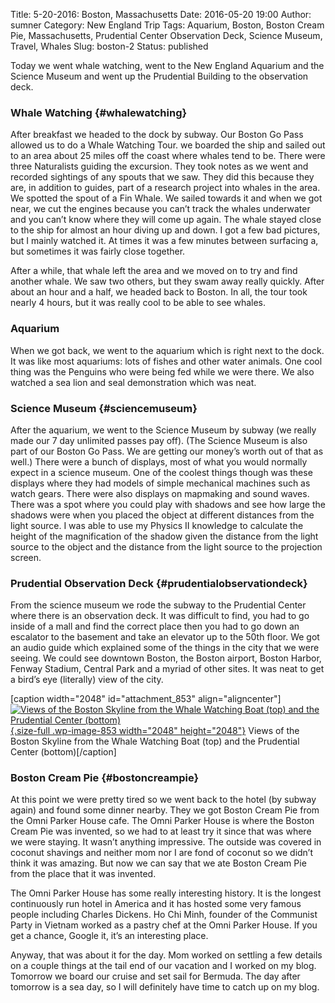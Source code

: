 Title: ﻿5-20-2016: Boston, Massachusetts
Date: 2016-05-20 19:00
Author: sumner
Category: New England Trip
Tags: Aquarium, Boston, Boston Cream Pie, Massachusetts, Prudential Center Observation Deck, Science Museum, Travel, Whales
Slug: boston-2
Status: published

Today we went whale watching, went to the New England Aquarium and the
Science Museum and went up the Prudential Building to the observation
deck.

### Whale Watching {#whalewatching}

After breakfast we headed to the dock by subway. Our Boston Go Pass
allowed us to do a Whale Watching Tour. we boarded the ship and sailed
out to an area about 25 miles off the coast where whales tend to be.
There were three Naturalists guiding the excursion. They took notes as
we went and recorded sightings of any spouts that we saw. They did this
because they are, in addition to guides, part of a research project into
whales in the area. We spotted the spout of a Fin Whale. We sailed
towards it and when we got near, we cut the engines because you can’t
track the whales underwater and you can’t know where they will come up
again. The whale stayed close to the ship for almost an hour diving up
and down. I got a few bad pictures, but I mainly watched it. At times it
was a few minutes between surfacing a, but sometimes it was fairly close
together.

After a while, that whale left the area and we moved on to try and find
another whale. We saw two others, but they swam away really quickly.
After about an hour and a half, we headed back to Boston. In all, the
tour took nearly 4 hours, but it was really cool to be able to see
whales.

### Aquarium

When we got back, we went to the aquarium which is right next to the
dock. It was like most aquariums: lots of fishes and other water
animals. One cool thing was the Penguins who were being fed while we
were there. We also watched a sea lion and seal demonstration which was
neat.

### Science Museum {#sciencemuseum}

After the aquarium, we went to the Science Museum by subway (we really
made our 7 day unlimited passes pay off). (The Science Museum is also
part of our Boston Go Pass. We are getting our money’s worth out of that
as well.) There were a bunch of displays, most of what you would
normally expect in a science museum. One of the coolest things though
was these displays where they had models of simple mechanical machines
such as watch gears. There were also displays on mapmaking and sound
waves. There was a spot where you could play with shadows and see how
large the shadows were when you placed the object at different distances
from the light source. I was able to use my Physics II knowledge to
calculate the height of the magnification of the shadow given the
distance from the light source to the object and the distance from the
light source to the projection screen.

### Prudential Observation Deck {#prudentialobservationdeck}

From the science museum we rode the subway to the Prudential Center
where there is an observation deck. It was difficult to find, you had to
go inside of a mall and find the correct place then you had to go down
an escalator to the basement and take an elevator up to the 50th floor.
We got an audio guide which explained some of the things in the city
that we were seeing. We could see downtown Boston, the Boston airport,
Boston Harbor, Fenway Stadium, Central Park and a myriad of other sites.
It was neat to get a bird’s eye (literally) view of the city.

\[caption width="2048" id="attachment\_853"
align="aligncenter"\][![Views of the Boston Skyline from the Whale
Watching Boat (top) and the Prudential Center
(bottom)](http://www.the-evans.family/sumner/blog/wp-content/uploads/2016/05/img_2471-1.jpg "Views of the Boston Skyline from the Whale Watching Boat (top) and the Prudential Center (bottom)"){.size-full
.wp-image-853 width="2048"
height="2048"}](http://www.the-evans.family/sumner/blog/wp-content/uploads/2016/05/img_2471-1.jpg)
Views of the Boston Skyline from the Whale Watching Boat (top) and the
Prudential Center (bottom)\[/caption\]

### Boston Cream Pie {#bostoncreampie}

At this point we were pretty tired so we went back to the hotel (by
subway again) and found some dinner nearby. They we got Boston Cream Pie
from the Omni Parker House cafe. The Omni Parker House is where the
Boston Cream Pie was invented, so we had to at least try it since that
was where we were staying. It wasn’t anything impressive. The outside
was covered in coconut shavings and neither mom nor I are fond of
coconut so we didn’t think it was amazing. But now we can say that we
ate Boston Cream Pie from the place that it was invented.

The Omni Parker House has some really interesting history. It is the
longest continuously run hotel in America and it has hosted some very
famous people including Charles Dickens. Ho Chi Minh, founder of the
Communist Party in Vietnam worked as a pastry chef at the Omni Parker
House. If you get a chance, Google it, it’s an interesting place.

Anyway, that was about it for the day. Mom worked on settling a few
details on a couple things at the tail end of our vacation and I worked
on my blog. Tomorrow we board our cruise and set sail for Bermuda. The
day after tomorrow is a sea day, so I will definitely have time to catch
up on my blog.
